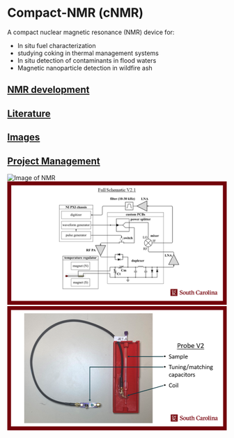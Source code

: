 # Compact-NMR (cNMR)

A compact nuclear magnetic resonance (NMR) device for: 
* In situ fuel characterization 
* studying coking in thermal management systems
* In situ detection of contaminants in flood waters
* Magnetic nanoparticle detection in wildfire ash


## [NMR development](NMR_development)

## [Literature](literature)

## [Images](images)

## [Project Management](project_management)






![Image of NMR](images/NMR_setup_V2.1.png)
![Image of NMR](images/NMR_schematic_V2.1.png)
![Image of NMR](images/NMR_Probe_V2.png)




























